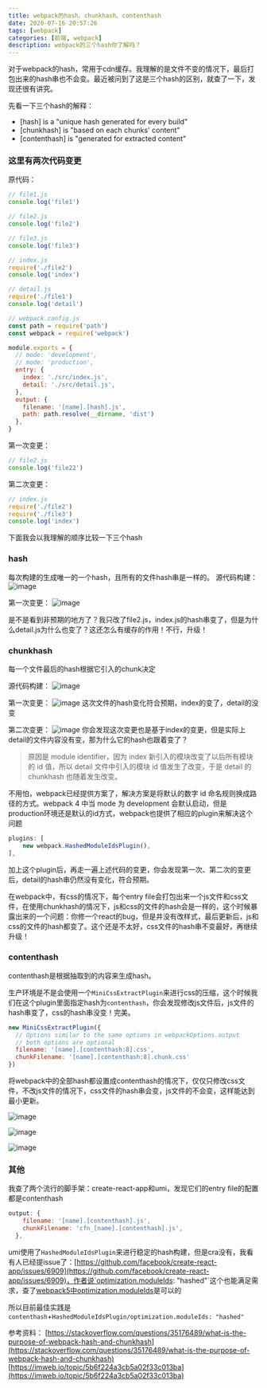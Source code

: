 ```yaml
---
title: webpack的hash、chunkhash、contenthash
date: 2020-07-16 20:57:26
tags: [webpack]
categories: [前端, webpack]
description: webpack的三个hash你了解吗？
---
```


对于webpack的hash，常用于cdn缓存。我理解的是文件不变的情况下，最后打包出来的hash串也不会变。最近被问到了这是三个hash的区别，就查了一下，发现还很有讲究。

先看一下三个hash的解释：
- [hash] is a "unique hash generated for every build"
- [chunkhash] is "based on each chunks' content"
- [contenthash] is "generated for extracted content"

### 这里有两次代码变更
原代码：
```js
// file1.js
console.log('file1')

// file2.js
console.log('file2')

// file3.js
console.log('file3')

// index.js
require('./file2')
console.log('index')

// detail.js
require('./file1')
console.log('detail')

// webpack.config.js
const path = require('path')
const webpack = require('webpack')

module.exports = {
  // mode: 'development',
  // mode: 'production',
  entry: {
    index: './src/index.js',
    detail: './src/detail.js',
  },
  output: {
    filename: '[name].[hash].js',
    path: path.resolve(__dirname, 'dist')
  },
}
```

第一次变更：
```js
// file2.js
console.log('file22')
```

第二次变更：
```js
// index.js
require('./file2')
require('./file3')
console.log('index')
```

下面我会以我理解的顺序比较一下三个hash
### hash
每次构建的生成唯一的一个hash，且所有的文件hash串是一样的。
源代码构建：
![image](https://res.cloudinary.com/dwudaridr/image/upload/v1594809343/blog/hash.png)

第一次变更：
![image](https://res.cloudinary.com/dwudaridr/image/upload/v1594809340/blog/hash-change.png)

是不是看到非预期的地方了？我只改了file2.js，index.js的hash串变了，但是为什么detail.js为什么也变了？这还怎么有缓存的作用！不行，升级！

### chunkhash
每一个文件最后的hash根据它引入的chunk决定

源代码构建：
![image](https://res.cloudinary.com/dwudaridr/image/upload/v1594809339/blog/chunkhash.png)

第一次变更：
![image](https://res.cloudinary.com/dwudaridr/image/upload/v1594809353/blog/chunkhash-change.png)
这次文件的hash变化符合预期，index的变了，detail的没变

第二次变更：
![image](https://res.cloudinary.com/dwudaridr/image/upload/v1594809340/blog/chunkhash-change2-add-chunk.png)
你会发现这次变更也是基于index的变更，但是实际上detail的文件内容没有变，那为什么它的hash也跟着变了？

>原因是 module identifier，因为 index 新引入的模块改变了以后所有模块的 id 值，所以 detail 文件中引入的模块 id 值发生了改变，于是 detail 的 chunkhash 也随着发生改变。

不用怕，webpack已经提供方案了，解决方案是将默认的数字 id 命名规则换成路径的方式。webpack 4 中当 mode 为 development 会默认启动，但是production环境还是默认的id方式，webpack也提供了相应的plugin来解决这个问题
```js
plugins: [
    new webpack.HashedModuleIdsPlugin(),
],
```
加上这个plugin后，再走一遍上述代码的变更，你会发现第一次、第二次的变更后，detail的hash串仍然没有变化，符合预期。

在webpack中，有css的情况下，每个entry file会打包出来一个js文件和css文件，在使用chunkhash的情况下，js和css的文件的hash会是一样的，这个时候暴露出来的一个问题：你修一个react的bug，但是并没有改样式，最后更新后，js和css的文件的hash都变了。这个还是不太好，css文件的hash串不变最好，再继续升级！

### contenthash
contenthash是根据抽取到的内容来生成hash。

生产环境是不是会使用一个`MiniCssExtractPlugin`来进行css的压缩，这个时候我们在这个plugin里面指定hash为`contenthash`，你会发现修改js文件后，js文件的hash串变了，css的hash串没变！完美。

```js
new MiniCssExtractPlugin({
  // Options similar to the same options in webpackOptions.output
  // both options are optional
  filename: '[name].[contenthash:8].css',
  chunkFilename: '[name].[contenthash:8].chunk.css'
})
```

将webpack中的全部hash都设置成contenthash的情况下，仅仅只修改css文件，不改js文件的情况下，css文件的hash串会变，js文件的不会变，这样能达到最小更新。

![image](https://res.cloudinary.com/dwudaridr/image/upload/v1594957667/blog/contenthash2.png)

![image](https://res.cloudinary.com/dwudaridr/image/upload/v1594957667/blog/contenthash2-changecss.png)

![image](https://res.cloudinary.com/dwudaridr/image/upload/v1594957667/blog/contenthash2-changejs.png)

### 其他
我查了两个流行的脚手架：create-react-app和umi，发现它们的entry file的配置都是contenthash
```js
output: {
    filename: '[name].[contenthash].js',
    chunkFilename: 'cfn_[name].[contenthash].js',
  },
```
umi使用了`HashedModuleIdsPlugin`来进行稳定的hash构建，但是cra没有，我看有人已经提issue了：[https://github.com/facebook/create-react-app/issues/6909](https://github.com/facebook/create-react-app/issues/6909)，作者说`optimization.moduleIds: "hashed"`这个也能满足需求，查了[webpack5中optimization.moduleIds](https://webpack.js.org/configuration/optimization/#optimizationmoduleids)是可以的

所以目前最佳实践是`contenthash`+`HashedModuleIdsPlugin/optimization.moduleIds: "hashed"`

参考资料：
[https://stackoverflow.com/questions/35176489/what-is-the-purpose-of-webpack-hash-and-chunkhash](https://stackoverflow.com/questions/35176489/what-is-the-purpose-of-webpack-hash-and-chunkhash)
[https://imweb.io/topic/5b6f224a3cb5a02f33c013ba](https://imweb.io/topic/5b6f224a3cb5a02f33c013ba)
